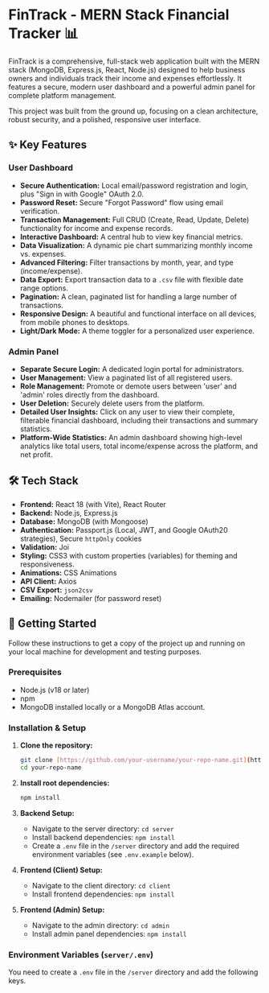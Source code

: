 # FinTrack - MERN Stack Financial Tracker 📊

FinTrack is a comprehensive, full-stack web application built with the MERN stack (MongoDB, Express.js, React, Node.js) designed to help business owners and individuals track their income and expenses effortlessly. It features a secure, modern user dashboard and a powerful admin panel for complete platform management.

This project was built from the ground up, focusing on a clean architecture, robust security, and a polished, responsive user interface.

## ✨ Key Features

### User Dashboard

* **Secure Authentication:** Local email/password registration and login, plus "Sign in with Google" OAuth 2.0.
* **Password Reset:** Secure "Forgot Password" flow using email verification.
* **Transaction Management:** Full CRUD (Create, Read, Update, Delete) functionality for income and expense records.
* **Interactive Dashboard:** A central hub to view key financial metrics.
* **Data Visualization:** A dynamic pie chart summarizing monthly income vs. expenses.
* **Advanced Filtering:** Filter transactions by month, year, and type (income/expense).
* **Data Export:** Export transaction data to a `.csv` file with flexible date range options.
* **Pagination:** A clean, paginated list for handling a large number of transactions.
* **Responsive Design:** A beautiful and functional interface on all devices, from mobile phones to desktops.
* **Light/Dark Mode:** A theme toggler for a personalized user experience.

### Admin Panel

* **Separate Secure Login:** A dedicated login portal for administrators.
* **User Management:** View a paginated list of all registered users.
* **Role Management:** Promote or demote users between 'user' and 'admin' roles directly from the dashboard.
* **User Deletion:** Securely delete users from the platform.
* **Detailed User Insights:** Click on any user to view their complete, filterable financial dashboard, including their transactions and summary statistics.
* **Platform-Wide Statistics:** An admin dashboard showing high-level analytics like total users, total income/expense across the platform, and net profit.

## 🛠️ Tech Stack

* **Frontend:** React 18 (with Vite), React Router
* **Backend:** Node.js, Express.js
* **Database:** MongoDB (with Mongoose)
* **Authentication:** Passport.js (Local, JWT, and Google OAuth20 strategies), Secure `httpOnly` cookies
* **Validation:** Joi
* **Styling:** CSS3 with custom properties (variables) for theming and responsiveness.
* **Animations:** CSS Animations
* **API Client:** Axios
* **CSV Export:** `json2csv`
* **Emailing:** Nodemailer (for password reset)

## 🚀 Getting Started

Follow these instructions to get a copy of the project up and running on your local machine for development and testing purposes.

### Prerequisites

* Node.js (v18 or later)
* npm
* MongoDB installed locally or a MongoDB Atlas account.

### Installation & Setup

1.  **Clone the repository:**
    ```bash
    git clone [https://github.com/your-username/your-repo-name.git](https://github.com/your-username/your-repo-name.git)
    cd your-repo-name
    ```

2.  **Install root dependencies:**
    ```bash
    npm install
    ```

3.  **Backend Setup:**
    * Navigate to the server directory: `cd server`
    * Install backend dependencies: `npm install`
    * Create a `.env` file in the `/server` directory and add the required environment variables (see `.env.example` below).

4.  **Frontend (Client) Setup:**
    * Navigate to the client directory: `cd client`
    * Install frontend dependencies: `npm install`

5.  **Frontend (Admin) Setup:**
    * Navigate to the admin directory: `cd admin`
    * Install admin panel dependencies: `npm install`

### Environment Variables (`server/.env`)

You need to create a `.env` file in the `/server` directory and add the following keys.
